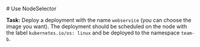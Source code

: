 # Use NodeSelector

**Task:** Deploy a deployment with the name `webservice` (you can choose the image you want). The deployment should be scheduled on the node with the label `kubernetes.io/os: linux` and be deployed to the namespace `team-b`.